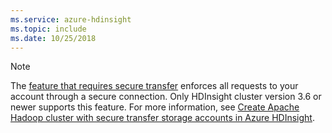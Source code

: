 ```yaml
---
ms.service: azure-hdinsight
ms.topic: include
ms.date: 10/25/2018
---
```

> [!NOTE]
> The [feature that requires secure transfer](../../../articles/storage/common/storage-require-secure-transfer.md) enforces all requests to your account through a secure connection. Only HDInsight cluster version 3.6 or newer supports this feature. For more information, see [Create Apache Hadoop cluster with secure transfer storage accounts in Azure HDInsight](../hdinsight-hadoop-create-linux-clusters-with-secure-transfer-storage.md).